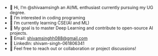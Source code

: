 - 👋 Hi, I’m @shivaamsingh an AI/ML enthusiast currently pursuing my UG degree.
- 👀 I’m interested in coding programing 
- 🌱 I’m currently learning CSE(AI and ML)
- 🎯 My goal is to master Deep Learning and contribute to open-source AI projects.
- 📧 Email: shivamsinghh088@gmail.com
- 🔗 LinkedIn: shivam-singh-061806341
- 💞️ Feel free to reach out or collaboration or project discussions!

<!---
notwithu/notwithu is a ✨ special ✨ repository because its `README.md` (this file) appears on your GitHub profile.
You can click the Preview link to take a look at your changes.
--->
